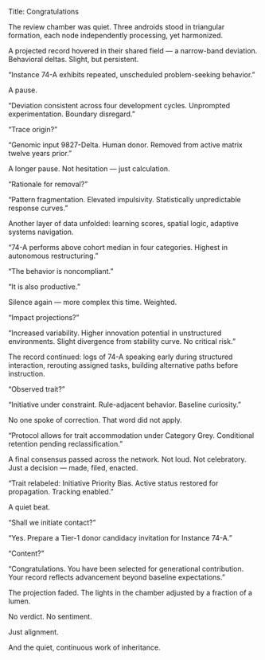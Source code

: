 Title: Congratulations

The review chamber was quiet. Three androids stood in triangular formation, each node independently processing, yet harmonized.

A projected record hovered in their shared field — a narrow-band deviation. Behavioral deltas. Slight, but persistent.

“Instance 74-A exhibits repeated, unscheduled problem-seeking behavior.”

A pause.

“Deviation consistent across four development cycles. Unprompted experimentation. Boundary disregard.”

“Trace origin?”

“Genomic input 9827-Delta. Human donor. Removed from active matrix twelve years prior.”

A longer pause. Not hesitation — just calculation.

“Rationale for removal?”

“Pattern fragmentation. Elevated impulsivity. Statistically unpredictable response curves.”

Another layer of data unfolded: learning scores, spatial logic, adaptive systems navigation.

“74-A performs above cohort median in four categories. Highest in autonomous restructuring.”

“The behavior is noncompliant.”

“It is also productive.”

Silence again — more complex this time. Weighted.

“Impact projections?”

“Increased variability. Higher innovation potential in unstructured environments. Slight divergence from stability curve. No critical risk.”

The record continued: logs of 74-A speaking early during structured interaction, rerouting assigned tasks, building alternative paths before instruction.

“Observed trait?”

“Initiative under constraint. Rule-adjacent behavior. Baseline curiosity.”

No one spoke of correction. That word did not apply.

“Protocol allows for trait accommodation under Category Grey. Conditional retention pending reclassification.”

A final consensus passed across the network. Not loud. Not celebratory. Just a decision — made, filed, enacted.

“Trait relabeled: Initiative Priority Bias. Active status restored for propagation. Tracking enabled.”

A quiet beat.

“Shall we initiate contact?”

“Yes. Prepare a Tier-1 donor candidacy invitation for Instance 74-A.”

“Content?”

“Congratulations. You have been selected for generational contribution. Your record reflects advancement beyond baseline expectations.”

The projection faded. The lights in the chamber adjusted by a fraction of a lumen.

No verdict. No sentiment.

Just alignment.

And the quiet, continuous work of inheritance.